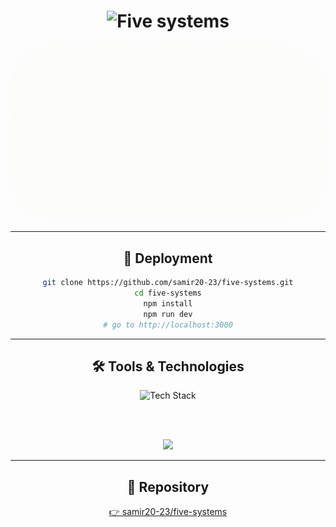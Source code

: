 <div align="center">
  <h1>
    <img src="https://readme-typing-svg.herokuapp.com?font=Fira+Code&weight=700&size=40&duration=4000&pause=20&color=ff4d00&center=true&vCenter=true&width=482&lines=Five+Systems+App" alt="Five systems" />
  </h1>
 
<p align="center" title="Five Systems Preview">
  <img src="Main_Application/public/animation2.gif" style="border-radius: 70px;" width="600" />
</p>

</div>

---

<div align="center">
  <h2>🚀 Deployment</h2>

```bash
git clone https://github.com/samir20-23/five-systems.git
cd five-systems
npm install
npm run dev
# go to http://localhost:3000
```

</div>

---

<div align="center">
  <h2>🛠️ Tools & Technologies</h2>

  <img src="https://readme-typing-svg.herokuapp.com?font=Fira+Code&weight=700&size=17&duration=4000&pause=40&color=FFFFFF&center=true&vCenter=true&width=482&lines=Tech+Stack+Used:" alt="Tech Stack" />

<br><br>

  <img src="https://skillicons.dev/icons?i=js,html,css,react,nextjs,tailwind,github,npm,git,md" />

---

<div align="center">
  <h2>📂 Repository</h2>
  <a href="https://github.com/samir20-23/five-systems" target="_blank">
    👉 samir20-23/five-systems
  </a>
</div>
